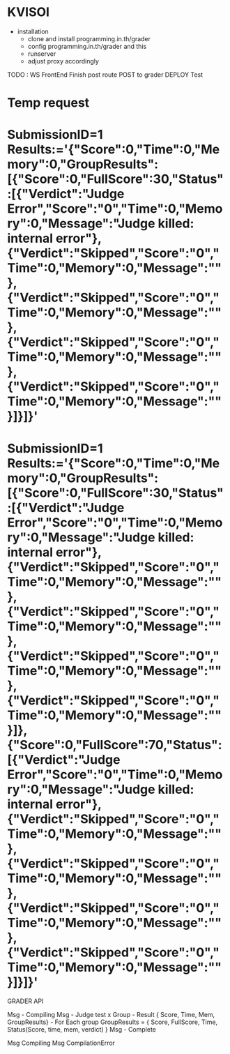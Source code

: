 # KVISOI

- installation
  - clone and install programming.in.th/grader
  - config programming.in.th/grader and this
  - runserver
  - adjust proxy accordingly

TODO :
WS
FrontEnd
Finish post route
POST to grader
DEPLOY Test

# Temp request
# SubmissionID=1 Results:='{"Score":0,"Time":0,"Memory":0,"GroupResults":[{"Score":0,"FullScore":30,"Status":[{"Verdict":"Judge Error","Score":"0","Time":0,"Memory":0,"Message":"Judge killed: internal error"},{"Verdict":"Skipped","Score":"0","Time":0,"Memory":0,"Message":""},{"Verdict":"Skipped","Score":"0","Time":0,"Memory":0,"Message":""},{"Verdict":"Skipped","Score":"0","Time":0,"Memory":0,"Message":""},{"Verdict":"Skipped","Score":"0","Time":0,"Memory":0,"Message":""}]}]}'
# SubmissionID=1 Results:='{"Score":0,"Time":0,"Memory":0,"GroupResults":[{"Score":0,"FullScore":30,"Status":[{"Verdict":"Judge Error","Score":"0","Time":0,"Memory":0,"Message":"Judge killed: internal error"},{"Verdict":"Skipped","Score":"0","Time":0,"Memory":0,"Message":""},{"Verdict":"Skipped","Score":"0","Time":0,"Memory":0,"Message":""},{"Verdict":"Skipped","Score":"0","Time":0,"Memory":0,"Message":""},{"Verdict":"Skipped","Score":"0","Time":0,"Memory":0,"Message":""}]},{"Score":0,"FullScore":70,"Status":[{"Verdict":"Judge Error","Score":"0","Time":0,"Memory":0,"Message":"Judge killed: internal error"},{"Verdict":"Skipped","Score":"0","Time":0,"Memory":0,"Message":""},{"Verdict":"Skipped","Score":"0","Time":0,"Memory":0,"Message":""},{"Verdict":"Skipped","Score":"0","Time":0,"Memory":0,"Message":""},{"Verdict":"Skipped","Score":"0","Time":0,"Memory":0,"Message":""}]}]}'


GRADER API

Msg - Compiling
Msg - Judge test x
Group - Result { Score, Time, Mem, GroupResults} - For Each group
GroupResults = { Score, FullScore, Time, Status(Score, time, mem, verdict) }
Msg - Complete

Msg Compiling
Msg CompilationError
